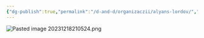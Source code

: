 ```yaml
---
{"dg-publish":true,"permalink":"/d-and-d/organizaczii/alyans-lordov/","created":"2024-02-19T19:15:28.681+03:00","updated":"2023-12-26T14:54:09.261+03:00"}
---
```


![Pasted image 20231218210524.png](/img/user/D&D/img/Pasted%20image%2020231218210524.png)